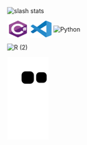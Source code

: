   ##

![slash stats](https://github-readme-stats.vercel.app/api?username=slashstranger&theme=blue-green)

<div style="display: inline_block">
    
<img align="center" alt="vsc-Csharp" height="40" width="50" src="https://raw.githubusercontent.com/devicons/devicon/master/icons/csharp/csharp-original.svg">
    <img align="center" alt="vsc-vscode" height="40" width="50" src="https://raw.githubusercontent.com/devicons/devicon/master/icons/vscode/vscode-original.svg">
     <img align="center" alt="Python" height="40" width="40" src="https://user-images.githubusercontent.com/110546829/182630395-fdf20ed7-8d8c-4fd8-b8ef-a5ed25da649d.png"
</div><br/>

<div> 
 
![R (2)](https://user-images.githubusercontent.com/110546829/182630395-fdf20ed7-8d8c-4fd8-b8ef-a5ed25da649d.png)

 
  ![Snake animation](https://raw.githubusercontent.com/rafaballerini/rafaballerini/a7fcec19b2830125e9c49ba9139a9dad95f0b64a/github-contribution-grid-snake.svg)
 
</div>

